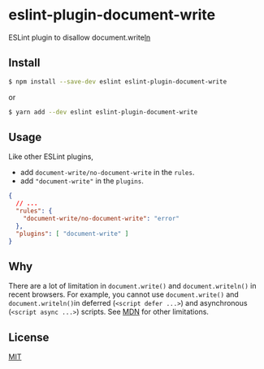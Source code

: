 # eslint-plugin-document-write

ESLint plugin to disallow document.write[ln]()

## Install

```bash
$ npm install --save-dev eslint eslint-plugin-document-write
```

or

```bash
$ yarn add --dev eslint eslint-plugin-document-write
```

## Usage

Like other ESLint plugins,

- add `document-write/no-document-write` in the `rules`.
- add `"document-write"` in the `plugins`.

```json
{
  // ...
  "rules": {
    "document-write/no-document-write": "error"
  },
  "plugins": [ "document-write" ]
}
```

## Why

There are a lot of limitation in `document.write()` and `document.writeln()` in recent browsers.
For example, you cannot use `document.write()` and `document.writeln()`in deferred (`<script defer ...>`) and asynchronous (`<script async ...>`) scripts.
See [MDN](https://developer.mozilla.org/en-US/docs/Web/API/Document/write#Notes) for other limitations.

## License

[MIT](http://vjpr.mit-license.org)
